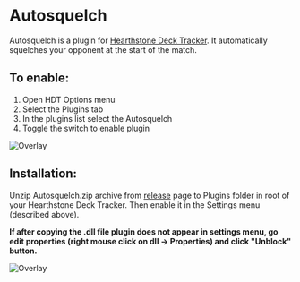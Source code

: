 # Autosquelch

Autosquelch is a plugin for [Hearthstone Deck Tracker].
It automatically squelches your opponent at the start of the match.

## To enable:
1. Open HDT Options menu
2. Select the Plugins tab
3. In the plugins list select the Autosquelch 
4. Toggle the switch to enable plugin

![Overlay](http://i.imgur.com/X0meykH.png "Enabling the plugin")

## Installation:
Unzip Autosquelch.zip archive from [release] page to Plugins folder in root of your Hearthstone Deck Tracker.
Then enable it in the Settings menu (described above).

**If after copying the .dll file plugin does not appear in settings menu, go edit properties (right mouse click on dll -> Properties) and click "Unblock" button.**

![Overlay](http://i.imgur.com/QZ7w5nV.png "Unblocking dll")

[Hearthstone Deck Tracker]:https://github.com/Epix37/Hearthstone-Deck-Tracker
[release]:https://github.com/ko-vasilev/hearthstone-autosquelch/releases/latest
